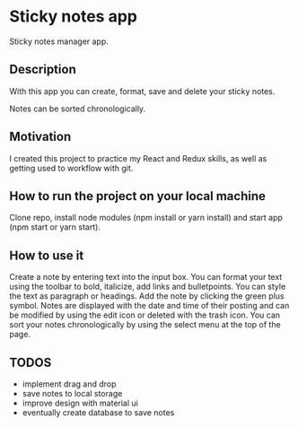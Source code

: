 # Sticky notes app

Sticky notes manager app.

## Description

With this app you can create, format, save and delete your sticky notes. 

Notes can be sorted chronologically. 

## Motivation

I created this project to practice my React and Redux skills, as well as getting used to workflow with git.

## How to run the project on your local machine

Clone repo, install node modules (npm install or yarn install) and start app (npm start or yarn start).

## How to use it

Create a note by entering text into the input box. You can format your text using the toolbar to bold, italicize, add links and bulletpoints. You can style the text as paragraph or headings. Add the note by clicking the green plus symbol. Notes are displayed with the date and time of their posting and can be modified by using the edit icon or deleted with the trash icon. You can sort your notes chronologically by using the select menu at the top of the page. 

## TODOS

- implement drag and drop
- save notes to local storage 
- improve design with material ui
- eventually create database to save notes





